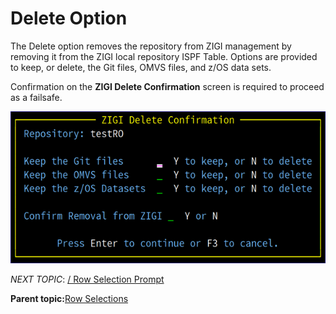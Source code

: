 # Delete Option

The Delete option removes the repository from ZIGI management by removing it from the ZIGI local repository ISPF Table. Options are provided to keep, or delete, the Git files, OMVS files, and z/OS data sets.

Confirmation on the **ZIGI Delete Confirmation** screen is required to proceed as a failsafe.

![](media/g_delete_option.png)

*NEXT TOPIC*: [/ Row Selection Prompt](r_row_selection_prompt_lrp.md)

**Parent topic:**[Row Selections](r_rr_row_selections_LRP.md)

